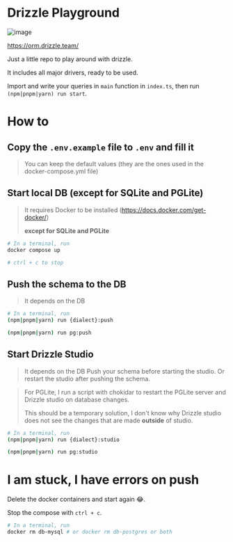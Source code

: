 # Drizzle Playground

![image](https://github.com/rphlmr/drizzle-playground/assets/20722140/1116ab6f-98aa-4e68-a066-b546d8b9de1f)

https://orm.drizzle.team/

Just a little repo to play around with drizzle.

It includes all major drivers, ready to be used.

Import and write your queries in `main` function in `index.ts`, then run `(npm|pnpm|yarn) run start`.

# How to

## Copy the `.env.example` file to `.env` and fill it
> You can keep the default values (they are the ones used in the docker-compose.yml file)

## Start local DB (except for SQLite and PGLite)
> It requires Docker to be installed (https://docs.docker.com/get-docker/)
> 
> **except for SQLite and PGLite**

```bash
# In a terminal, run
docker compose up

# ctrl + c to stop
```

## Push the schema to the DB
> It depends on the DB

```bash
# In a terminal, run
(npm|pnpm|yarn) run {dialect}:push

(npm|pnpm|yarn) run pg:push
```

## Start Drizzle Studio
> It depends on the DB
> Push your schema before starting the studio. Or restart the studio after pushing the schema.

> For PGLite, I run a script with chokidar to restart the PGLite server and Drizzle studio on database changes.
> 
> This should be a temporary solution, I don't know why Drizzle studio does not see the changes that are made **outside** of studio.

```bash
# In a terminal, run
(npm|pnpm|yarn) run {dialect}:studio

(npm|pnpm|yarn) run pg:studio
```

# I am stuck, I have errors on push

Delete the docker containers and start again 😂.

Stop the compose with `ctrl + c`.

```bash
# In a terminal, run
docker rm db-mysql # or docker rm db-postgres or both
```
